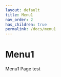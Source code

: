 ```yaml
---
layout: default
title: Menu1
nav_order: 2
has_children: true
permalink: /docs/menu1
---
```




# Menu1

Menu1 Page test